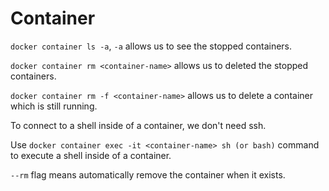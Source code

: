 # Container

`docker container ls -a`, `-a` allows us to see the stopped containers.

`docker container rm <container-name>` allows us to deleted the stopped containers.

`docker container rm -f <container-name>` allows us to delete a container which is still running.

To connect to a shell inside of a container, we don't need ssh.

Use `docker container exec -it <container-name> sh (or bash)` command to execute a shell inside of a container.

`--rm` flag means automatically remove the container when it exists.

